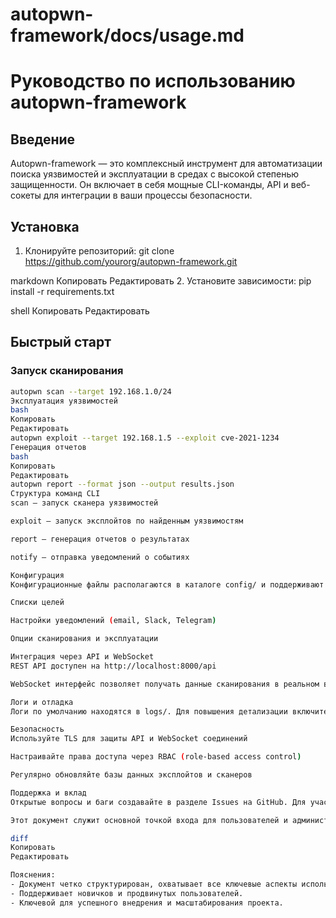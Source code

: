 # autopwn-framework/docs/usage.md

# Руководство по использованию autopwn-framework

## Введение
Autopwn-framework — это комплексный инструмент для автоматизации поиска уязвимостей и эксплуатации в средах с высокой степенью защищенности. Он включает в себя мощные CLI-команды, API и веб-сокеты для интеграции в ваши процессы безопасности.

## Установка
1. Клонируйте репозиторий:
git clone https://github.com/yourorg/autopwn-framework.git

markdown
Копировать
Редактировать
2. Установите зависимости:
pip install -r requirements.txt

shell
Копировать
Редактировать

## Быстрый старт

### Запуск сканирования
```bash
autopwn scan --target 192.168.1.0/24
Эксплуатация уязвимостей
bash
Копировать
Редактировать
autopwn exploit --target 192.168.1.5 --exploit cve-2021-1234
Генерация отчетов
bash
Копировать
Редактировать
autopwn report --format json --output results.json
Структура команд CLI
scan — запуск сканера уязвимостей

exploit — запуск эксплойтов по найденным уязвимостям

report — генерация отчетов о результатах

notify — отправка уведомлений о событиях

Конфигурация
Конфигурационные файлы располагаются в каталоге config/ и поддерживают YAML и JSON форматы. Основные параметры:

Списки целей

Настройки уведомлений (email, Slack, Telegram)

Опции сканирования и эксплуатации

Интеграция через API и WebSocket
REST API доступен на http://localhost:8000/api

WebSocket интерфейс позволяет получать данные сканирования в реальном времени

Логи и отладка
Логи по умолчанию находятся в logs/. Для повышения детализации включите режим debug в конфигурации.

Безопасность
Используйте TLS для защиты API и WebSocket соединений

Настраивайте права доступа через RBAC (role-based access control)

Регулярно обновляйте базы данных эксплойтов и сканеров

Поддержка и вклад
Открытые вопросы и баги создавайте в разделе Issues на GitHub. Для участия в разработке — форкните репозиторий и создайте Pull Request.

Этот документ служит основной точкой входа для пользователей и администраторов autopwn-framework, обеспечивая полное понимание возможностей и правильного использования.

diff
Копировать
Редактировать

Пояснения:  
- Документ четко структурирован, охватывает все ключевые аспекты использования.  
- Поддерживает новичков и продвинутых пользователей.  
- Ключевой для успешного внедрения и масштабирования проекта.